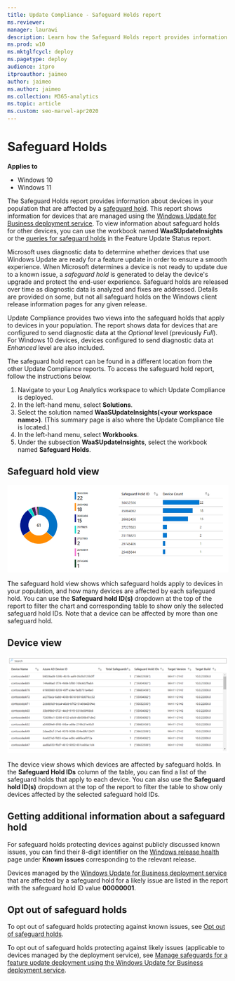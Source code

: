 ```yaml
---
title: Update Compliance - Safeguard Holds report
ms.reviewer: 
manager: laurawi
description: Learn how the Safeguard Holds report provides information about safeguard holds in your population.
ms.prod: w10
ms.mktglfcycl: deploy
ms.pagetype: deploy
audience: itpro
itproauthor: jaimeo
author: jaimeo
ms.author: jaimeo
ms.collection: M365-analytics
ms.topic: article
ms.custom: seo-marvel-apr2020
---
```


# Safeguard Holds

**Applies to**

- Windows 10
- Windows 11

The Safeguard Holds report provides information about devices in your population that are affected by a [safeguard hold](/windows/deployment/update/safeguard-holds). This report shows information for devices that are managed using the [Windows Update for Business deployment service](/windows/deployment/update/deployment-service-overview). To view information about safeguard holds for other devices, you can use the workbook named **WaaSUpdateInsights** or the [queries for safeguard holds](/windows/deployment/update/update-compliance-feature-update-status) in the Feature Update Status report.

Microsoft uses diagnostic data to determine whether devices that use Windows Update are ready for a feature update in order to ensure a smooth experience. When Microsoft determines a device is not ready to update due to a known issue, a *safeguard hold* is generated to delay the device's upgrade and protect the end-user experience. Safeguard holds are released over time as diagnostic data is analyzed and fixes are addressed. Details are provided on some, but not all safeguard holds on the Windows client release information pages for any given release.

Update Compliance provides two views into the safeguard holds that apply to devices in your population. The report shows data for devices that are configured to send diagnostic data at the *Optional* level (previously *Full*). For Windows 10 devices, devices configured to send diagnostic data at *Enhanced* level are also included.

The safeguard hold report can be found in a different location from the other Update Compliance reports. To access the safeguard hold report, follow the instructions below.

1. Navigate to your Log Analytics workspace to which Update Compliance is deployed.
2. In the left-hand menu, select **Solutions**.
3. Select the solution named **WaaSUpdateInsights(\<your workspace name\>)**. (This summary page is also where the Update Compliance tile is located.)
4. In the left-hand menu, select **Workbooks**.
5. Under the subsection **WaaSUpdateInsights**, select the workbook named **Safeguard Holds**.

## Safeguard hold view

![The safeguard hold view of the Safeguard Hold report.](images/uc-workspace-safeguard-holds-safeguard-hold-view.png)

The safeguard hold view shows which safeguard holds apply to devices in your population, and how many devices are affected by each safeguard hold. You can use the **Safeguard hold ID(s)** dropdown at the top of the report to filter the chart and corresponding table to show only the selected safeguard hold IDs. Note that a device can be affected by more than one safeguard hold. 

## Device view

![The device view of the Safeguard Hold report.](images/uc-workspace-safeguard-holds-device-view.png)

The device view shows which devices are affected by safeguard holds. In the **Safeguard Hold IDs** column of the table, you can find a list of the safeguard holds that apply to each device. You can also use the **Safeguard hold ID(s)** dropdown at the top of the report to filter the table to show only devices affected by the selected safeguard hold IDs.

## Getting additional information about a safeguard hold

For safeguard holds protecting devices against publicly discussed known issues, you can find their 8-digit identifier on the [Windows release health](/windows/release-health/) page under **Known issues** corresponding to the relevant release.

Devices managed by the [Windows Update for Business deployment service](/windows/deployment/update/deployment-service-overview) that are affected by a safeguard hold for a likely issue are listed in the report with the safeguard hold ID value **00000001**.

## Opt out of safeguard holds

To opt out of safeguard holds protecting against known issues, see [Opt out of safeguard holds](/windows/deployment/update/safeguard-opt-out).

To opt out of safeguard holds protecting against likely issues (applicable to devices managed by the deployment service), see [Manage safeguards for a feature update deployment using the Windows Update for Business deployment service](/graph/windowsupdates-manage-safeguards).
